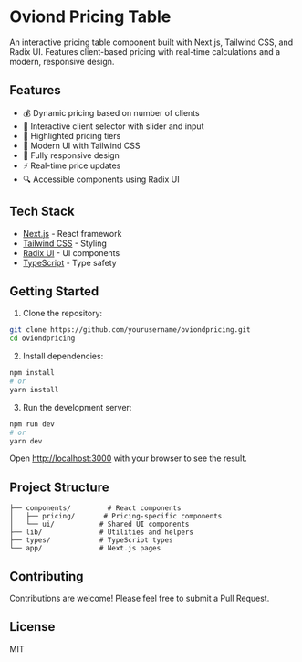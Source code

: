 # Oviond Pricing Table

An interactive pricing table component built with Next.js, Tailwind CSS, and Radix UI. Features client-based pricing with real-time calculations and a modern, responsive design.

## Features

- 💰 Dynamic pricing based on number of clients
- 🔄 Interactive client selector with slider and input
- 💎 Highlighted pricing tiers
- 🎨 Modern UI with Tailwind CSS
- 📱 Fully responsive design
- ⚡ Real-time price updates
- 🔍 Accessible components using Radix UI

## Tech Stack

- [Next.js](https://nextjs.org) - React framework
- [Tailwind CSS](https://tailwindcss.com) - Styling
- [Radix UI](https://www.radix-ui.com) - UI components
- [TypeScript](https://www.typescriptlang.org) - Type safety

## Getting Started

1. Clone the repository:

```bash
git clone https://github.com/yourusername/oviondpricing.git
cd oviondpricing
```

2. Install dependencies:

```bash
npm install
# or
yarn install
```

3. Run the development server:

```bash
npm run dev
# or
yarn dev
```

Open [http://localhost:3000](http://localhost:3000) with your browser to see the result.

## Project Structure

```
├── components/         # React components
│   ├── pricing/       # Pricing-specific components
│   └── ui/           # Shared UI components
├── lib/              # Utilities and helpers
├── types/            # TypeScript types
└── app/              # Next.js pages
```

## Contributing

Contributions are welcome! Please feel free to submit a Pull Request.

## License

MIT
